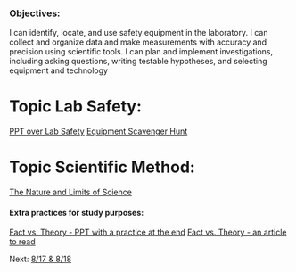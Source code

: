 ### Objectives:

I can identify, locate, and use safety equipment in the laboratory.
I can collect and organize data and make measurements with accuracy and precision using scientific tools.
I can plan and implement investigations, including asking questions, writing testable hypotheses, and selecting equipment and technology



# Topic Lab Safety:

[PPT over Lab Safety](obsidian://open?vault=HSNotesLiberty&file=Science%2FBiology%20(Cowger)%2FBiomolecules%2FPdfs%20and%20stuff%2FLab%20Safety.pdf)
[Equipment Scavenger Hunt](obsidian://open?vault=HSNotesLiberty&file=Science%2FBiology%20(Cowger)%2FBiomolecules%2FPdfs%20and%20stuff%2FEquipment%20Scavenger%20Hunt%20(left%20side%20of%20the%20room).pdf)


# Topic Scientific Method:

[The Nature and Limits of Science](obsidian://open?vault=HSNotesLiberty&file=Science%2FBiology%20(Cowger)%2FBiomolecules%2FPdfs%20and%20stuff%2FThe%20Nature%20and%20Limits%20of%20Science%20and%20Experimental%20Design%20EXPLAIN.pdf)

#### Extra practices for study purposes:

[Fact vs. Theory - PPT with a practice at the end](obsidian://open?vault=HSNotesLiberty&file=Science%2FBiology%20(Cowger)%2FBiomolecules%2FPdfs%20and%20stuff%2FHypothesis%20Theory%20Fact%20Belief%20Law%20Activity.pdf)
[Fact vs. Theory - an article to read](obsidian://open?vault=HSNotesLiberty&file=Science%2FBiology%20(Cowger)%2FBiomolecules%2FPdfs%20and%20stuff%2FHypothesis%20Theory%20Fact%20Belief%20Law%20Activity.pdf)

Next: [8/17 & 8/18](obsidian://open?vault=HSNotesLiberty&file=Science%2FBiology%20(Cowger)%2FBiomolecules%2FNotebook%2F8_17%20%26%208_18)
